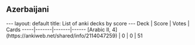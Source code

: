 <h2>Azerbaijani</h2>
---
layout: default
title: List of anki decks by score
---
Deck | Score | Votes | Cards
-----|-------|-------|------
[Arabic II, 4](https://ankiweb.net/shared/info/2114047259) | 0 | 0 | 51
